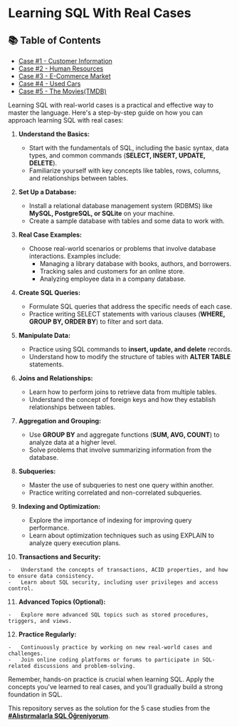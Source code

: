 # Learning SQL With Real Cases

## 📚 Table of Contents
- [Case #1 - Customer Information](https://github.com/hhuseyincosgun/Learning-SQL-With-Real-Cases/blob/main/Case%20%231%20-%20Customer%20Information/README.md)
- [Case #2 - Human Resources](https://github.com/hhuseyincosgun/Learning-SQL-With-Real-Cases/blob/main/Case%20%232%20-%20Human%20Resources/README.md)
- [Case #3 - E-Commerce Market](https://github.com/hhuseyincosgun/Learning-SQL-With-Real-Cases/blob/main/Case%20%233%20-%20E-Commerce%20Market/README.md)
- [Case #4 - Used Cars](https://github.com/hhuseyincosgun/Learning-SQL-With-Real-Cases/blob/main/Case%20%234%20-%20Used%20Cars/README.md)
- [Case #5 - The Movies(TMDB)](https://github.com/hhuseyincosgun/Learning-SQL-With-Real-Cases/blob/main/Case%20%235%20-%20The%20Movies(TMDB)/README.md)

Learning SQL with real-world cases is a practical and effective way to master the language. Here's a step-by-step guide on how you can approach learning SQL with real cases:

1.  **Understand the Basics:**
    
    -   Start with the fundamentals of SQL, including the basic syntax, data types, and common commands (**SELECT, INSERT, UPDATE, DELETE**).
    -   Familiarize yourself with key concepts like tables, rows, columns, and relationships between tables.
2.  **Set Up a Database:**
    
    -   Install a relational database management system (RDBMS) like **MySQL, PostgreSQL, or SQLite** on your machine.
    -   Create a sample database with tables and some data to work with.
3.  **Real Case Examples:**
    
    -   Choose real-world scenarios or problems that involve database interactions. Examples include:
        -   Managing a library database with books, authors, and borrowers.
        -   Tracking sales and customers for an online store.
        -   Analyzing employee data in a company database.
4.  **Create SQL Queries:**
    
    -   Formulate SQL queries that address the specific needs of each case.
    -   Practice writing SELECT statements with various clauses (**WHERE, GROUP BY, ORDER BY**) to filter and sort data.
5.  **Manipulate Data:**
    
    -   Practice using SQL commands to **insert, update, and delete** records.
    -   Understand how to modify the structure of tables with **ALTER TABLE** statements.
6.  **Joins and Relationships:**
    
    -   Learn how to perform joins to retrieve data from multiple tables.
    -   Understand the concept of foreign keys and how they establish relationships between tables.
7.  **Aggregation and Grouping:**
    
    -   Use **GROUP BY** and aggregate functions (**SUM, AVG, COUNT**) to analyze data at a higher level.
    -   Solve problems that involve summarizing information from the database.
8.  **Subqueries:**
    
    -   Master the use of subqueries to nest one query within another.
    -   Practice writing correlated and non-correlated subqueries.
9.  **Indexing and Optimization:**
    
    -   Explore the importance of indexing for improving query performance.
    -   Learn about optimization techniques such as using EXPLAIN to analyze query execution plans.
10.  **Transactions and Security:**
    
    -   Understand the concepts of transactions, ACID properties, and how to ensure data consistency.
    -   Learn about SQL security, including user privileges and access control.
11.  **Advanced Topics (Optional):**
    
    -   Explore more advanced SQL topics such as stored procedures, triggers, and views.
12.  **Practice Regularly:**
    
    -   Continuously practice by working on new real-world cases and challenges.
    -   Join online coding platforms or forums to participate in SQL-related discussions and problem-solving.

Remember, hands-on practice is crucial when learning SQL. Apply the concepts you've learned to real cases, and you'll gradually build a strong foundation in SQL.

This repository serves as the solution for the 5 case studies from the **[#Alıştırmalarla SQL Öğreniyorum](https://www.udemy.com/course/alistirmalarla-sql-ogreniyorum/)**. 
